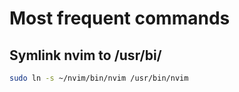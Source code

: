 # Most frequent commands
## Symlink nvim to /usr/bi/
```bash
sudo ln -s ~/nvim/bin/nvim /usr/bin/nvim
```
